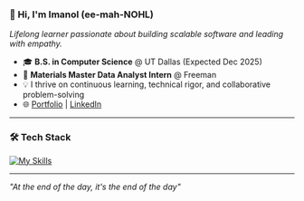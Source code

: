 ### 👋 Hi, I'm Imanol (ee-mah-NOHL)  
  *Lifelong learner passionate about building scalable software and leading with empathy.*

- 🎓 **B.S. in Computer Science** @ UT Dallas (Expected Dec 2025)  
- 💼 **Materials Master Data Analyst Intern** @ Freeman  
- 💡 I thrive on continuous learning, technical rigor, and collaborative problem-solving  
- 🌐 [Portfolio](https://imanols.dev) | [LinkedIn](https://www.linkedin.com/in/imanol-saldana) 

---

### 🛠️ Tech Stack

[![My Skills](https://skillicons.dev/icons?i=cpp,github,java,latex,linux,md,mysql,python&theme=dark)](https://skillicons.dev)

---

*"At the end of the day, it's the end of the day"*
